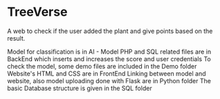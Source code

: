 # TreeVerse
A web to check if the user added the plant and give points based on the result.

Model for classification is in AI - Model
PHP and SQL related files are in BackEnd which inserts and increases the score and user credentials
To check the model, some demo files are included in the Demo folder
Website's HTML and CSS are in FrontEnd
Linking between model and website, also model uploading done with Flask are in Python folder
The basic Database structure is given in the SQL folder
